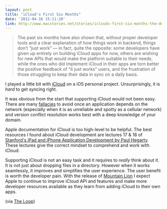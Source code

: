 ```yaml
---
layout: post
title: "iCloud's First Six Months"
date: '2012-04-16 15:11:20'
link: http://www.macstories.net/stories/iclouds-first-six-months-the-developers-weigh-in/
---
```


> The past six months have also shown that, without proper developer tools and a clear explanation of how things work in backend, things don’t “just work” — in fact, quite the opposite: some developers have given up entirely on building iCloud apps for now, others are wishing for new APIs that would make the platform suitable to their needs, while the ones who did implement iCloud in their apps are torn better the positive feedback of “it just works” users, and the frustration of those struggling to keep their data in sync on a daily basis.

I played a little bit with [iCloud][icloud] on a iOS personal project. Unsurprisingly, it is _hard_ to get syncing right.


It was obvious from the start that supporting iCloud would not been easy. There are many [fallacies][fallacies] to avoid once an application depends on the network (especially when it is as unreliable and spotty as a cellular network) and version conflict resolution works best with a deep knowledge of your domain.

Apple documentation for iCloud is too high-level to be helpful. The best resources I found about iCloud development are lectures 17 &amp; 18  of [Stanford's iPad and iPhone Application Development by Paul Hegarty][stanford]. These lectures give the correct mindset to comprehend and work with iCloud.

Supporting iCloud is not an easy task and it requires to _really_ think about it. It is not just about dropping files in a directory. However when it works seamlessly, it improves and simplifies the user experience. The user benefit is worth the developer pain. With the release of [Mountain Lion][mountain-lion] I expect Apple to continue to improve iCloud API and features and make more developer resources available as they learn from adding iCloud to their own apps.

(via [The Loop][loop])

[fallacies]: http://en.wikipedia.org/wiki/Fallacies_of_Distributed_Computing
[icloud]: https://developer.apple.com/icloud/index.php
[stanford]: http://itunes.apple.com/us/itunes-u/ipad-iphone-application-development/id473757255
[loop]: http://www.loopinsight.com/
[mountain-lion]: http://www.apple.com/macosx/mountain-lion/features.html#icloud

